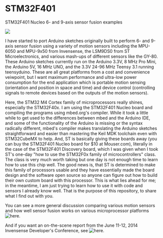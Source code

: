 STM32F401
=========

STM32F401 Nucleo 6- and 9-axis sensor fusion examples

![](
https://mbed.org/media/thumbs/7f/05/7f052385386a0bc45f61f4c0e18a356c.png)


I have started to port Arduino sketches originally built to perform 6- and 9-axis sensor fusion using a variety of motion sensors including the MPU-6050 and MPU-9x50 from Invensense, the LSM9DS0 from ST Microelectronics, and various mash-ups of different sensors like the GY-80. These Arduino sketches currently run on the Arduino 3.3V, 8 MHz Pro Mini, the Arduino 5V,  16 MHz UNO, and the 3.3V 24-96 MHz Teensy 3.1 running teensyduino. These are all great platforms from a cost and convenience veiwpoint, but I want maximum performance and ultra-low power consumption for the end application which is portable motion sensing (orientation and position in space and time) and device control (controlling signals to remote devices based on the outputs of the motion sensors).

Here, the STM32 M4 Cortex family of microprocessors really shines, especially the STM32F40x. I am using the STM32F401 Nucleo board and compiling the programs using mbed.org's compiler. While it took a little while to get used to the differences between mbed and the Arduino IDE, and some of the functionality of the Arduino is missing or the syntax radically different, mbed's compiler makes translating the Arduino sketches straightforward and easier than mastering the Keil MDK toolchain even with STM32CubeMX to help. And, ST is basically giving these boards away (you can buy the STM32F401 Nucleo board for $10 at Mouser.com), literally in the case of the STM32F401 Discovery board, which I was given when I took ST's one-day "how to use the STM32F0x family of microcontrollers" class. The class is very much worth taking but one day is not enough time to learn how to use this chip well. The good news is, that ST is determined to make this family of processors usable and they have essentially made the board design and the software open source so anyone can figure out how to build their own custom board with this processor. This is what lies ahead for me; in the meantime, I am just trying to learn how to use it with code and sensors I already know well. That is the purpose of this repository, to share what I find out with you.

You can see a more general discussion comparing various motion sensors and how well sensor fusion works on various microprocessor platforms ![here.](https://github.com/kriswiner/MPU-6050/wiki/Affordable-9-DoF-Sensor-Fusion)

And if you want an on-the-scene report from the June 11-12, 2014 Invensense Developer's Conference, see ![here.](https://github.com/kriswiner/MPU-6050/wiki/2014-Invensense-Developer%27s-Conference)
